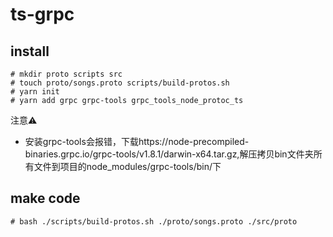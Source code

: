 # ts-grpc

## install
```
# mkdir proto scripts src
# touch proto/songs.proto scripts/build-protos.sh
# yarn init 
# yarn add grpc grpc-tools grpc_tools_node_protoc_ts
```
注意⚠️
- 安装grpc-tools会报错，下载https://node-precompiled-binaries.grpc.io/grpc-tools/v1.8.1/darwin-x64.tar.gz,解压拷贝bin文件夹所有文件到项目的node_modules/grpc-tools/bin/下


## make code 
```
# bash ./scripts/build-protos.sh ./proto/songs.proto ./src/proto
```